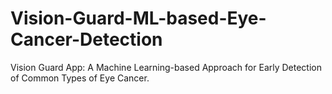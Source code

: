 # Vision-Guard-ML-based-Eye-Cancer-Detection
Vision Guard App: A Machine Learning-based Approach for Early Detection of Common Types of Eye Cancer.
